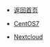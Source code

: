 <!-- docs/_sidebar.md -->

* [返回首页](/home)

* [CentOS7](/linux/centos7)
* [Nextcloud](/linux/nextcloud)